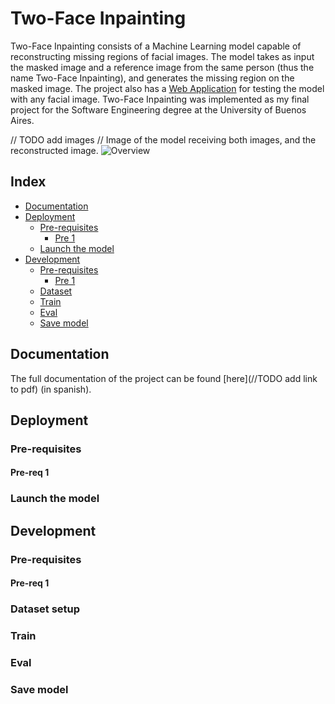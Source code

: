 # Two-Face Inpainting
Two-Face Inpainting consists of a Machine Learning model capable of reconstructing missing regions of facial images. The model takes as input the masked image and a reference image from the same person (thus the name Two-Face Inpainting), and generates the missing region on the masked image. The project also has a [Web Application](https://github.com/gsnaider/two-face-web-client) for testing the model with any facial image.
Two-Face Inpainting was implemented as my final project for the Software Engineering degree at the University of Buenos Aires.

// TODO add images
// Image of the model receiving both images, and the reconstructed image.
<img src="./doc/overview.png" alt="Overview">

## Index  
- [Documentation](#documentation)
- [Deployment](#deployment)
    * [Pre-requisites](#deploy-pre-requisites)
        + [Pre 1](#deploy-pre-1)
    * [Launch the model](#launch)
- [Development](#development)
    * [Pre-requisites](#develop-pre-requisites)
        + [Pre 1](#pre-1)
    * [Dataset](#dataset)
    * [Train](#train)
    * [Eval](#eval)
    * [Save model](#save-model)


<a name="documentation"/>

## Documentation
The full documentation of the project can be found [here](//TODO add link to pdf) (in spanish).

<a name="deployment"/>

## Deployment

<a name="deploy-pre-requisites"/>

### Pre-requisites

<a name="deploy-pre-1"/>

#### Pre-req 1

<a name="launch"/>

### Launch the model

<a name="development"/>

## Development

<a name="devlop-pre-requisites"/>

### Pre-requisites

<a name="develop-pre-1"/>

#### Pre-req 1

<a name="dataset"/>

### Dataset setup

<a name="train"/>

### Train

<a name="eval"/>

### Eval

<a name="save-model"/>

### Save model


